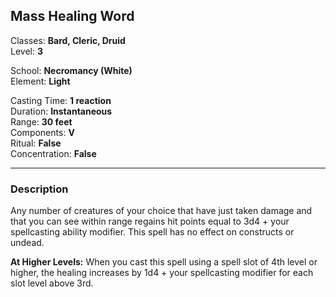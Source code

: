 ## Mass Healing Word

Classes: **Bard, Cleric, Druid**  
Level: **3**  

School: **Necromancy (White)**  
Element: **Light**  

Casting Time: **1 reaction**  
Duration: **Instantaneous**  
Range: **30 feet**  
Components: **V**  
Ritual: **False**  
Concentration: **False**  

------

### Description

Any number of creatures of your choice that have just taken damage and that you can see within range regains hit points equal to 3d4 + your spellcasting ability modifier. This spell has no effect on constructs or undead.

**At Higher Levels:** When you cast this spell using a spell slot of 4th level or higher, the healing increases by 1d4 + your spellcasting modifier for each slot level above 3rd.

